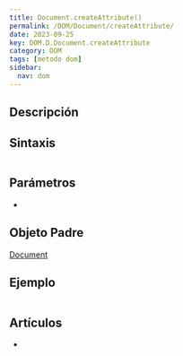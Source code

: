 ```yaml
---
title: Document.createAttribute()
permalink: /DOM/Document/createAttribute/
date: 2023-09-25
key: DOM.D.Document.createAttribute
category: DOM
tags: [metodo dom]
sidebar:
  nav: dom
---
```


## Descripción


## Sintaxis


```javascript

```


## Parámetros

- 

## Objeto Padre


[Document](https://www.w3api.com/DOM/Document/)


## Ejemplo


```javascript

```


## Artículos

- 

